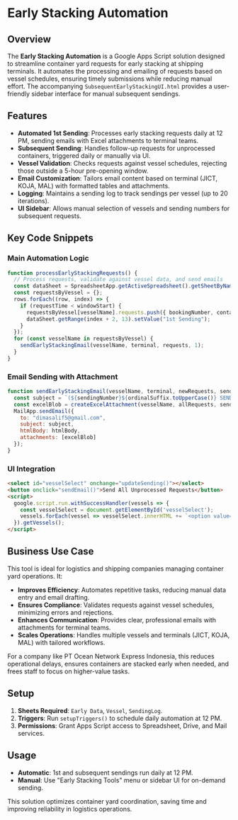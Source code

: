 # Early Stacking Automation

## Overview
The **Early Stacking Automation** is a Google Apps Script solution designed to streamline container yard requests for early stacking at shipping terminals. It automates the processing and emailing of requests based on vessel schedules, ensuring timely submissions while reducing manual effort. The accompanying `SubsequentEarlyStackingUI.html` provides a user-friendly sidebar interface for manual subsequent sendings.

## Features
- **Automated 1st Sending**: Processes early stacking requests daily at 12 PM, sending emails with Excel attachments to terminal teams.
- **Subsequent Sending**: Handles follow-up requests for unprocessed containers, triggered daily or manually via UI.
- **Vessel Validation**: Checks requests against vessel schedules, rejecting those outside a 5-hour pre-opening window.
- **Email Customization**: Tailors email content based on terminal (JICT, KOJA, MAL) with formatted tables and attachments.
- **Logging**: Maintains a sending log to track sendings per vessel (up to 20 iterations).
- **UI Sidebar**: Allows manual selection of vessels and sending numbers for subsequent requests.

## Key Code Snippets
### Main Automation Logic
```javascript
function processEarlyStackingRequests() {
  // Process requests, validate against vessel data, and send emails
  const dataSheet = SpreadsheetApp.getActiveSpreadsheet().getSheetByName("Early Data");
  const requestsByVessel = {};
  rows.forEach((row, index) => {
    if (requestTime < windowStart) {
      requestsByVessel[vesselName].requests.push({ bookingNumber, containerNo, type, pod, weight, gateIn });
      dataSheet.getRange(index + 2, 13).setValue("1st Sending");
    }
  });
  for (const vesselName in requestsByVessel) {
    sendEarlyStackingEmail(vesselName, terminal, requests, 1);
  }
}
```

### Email Sending with Attachment
```javascript
function sendEarlyStackingEmail(vesselName, terminal, newRequests, sendingNumber) {
  const subject = `(${sendingNumber}${ordinalSuffix.toUpperCase()} SENDING) REQUEST EARLY STACKING - ${vesselName}`;
  const excelBlob = createExcelAttachment(vesselName, allRequests, sendingNumber);
  MailApp.sendEmail({
    to: "dimasalif5@gmail.com",
    subject: subject,
    htmlBody: htmlBody,
    attachments: [excelBlob]
  });
}
```

### UI Integration
```html
<select id="vesselSelect" onchange="updateSending()"></select>
<button onclick="sendEmail()">Send All Unprocessed Requests</button>
<script>
  google.script.run.withSuccessHandler(vessels => {
    const vesselSelect = document.getElementById('vesselSelect');
    vessels.forEach(vessel => vesselSelect.innerHTML += `<option value="${vessel}">${vessel}</option>`);
  }).getVessels();
</script>
```

## Business Use Case
This tool is ideal for logistics and shipping companies managing container yard operations. It:
- **Improves Efficiency**: Automates repetitive tasks, reducing manual data entry and email drafting.
- **Ensures Compliance**: Validates requests against vessel schedules, minimizing errors and rejections.
- **Enhances Communication**: Provides clear, professional emails with attachments for terminal teams.
- **Scales Operations**: Handles multiple vessels and terminals (JICT, KOJA, MAL) with tailored workflows.

For a company like PT Ocean Network Express Indonesia, this reduces operational delays, ensures containers are stacked early when needed, and frees staff to focus on higher-value tasks.

## Setup
1. **Sheets Required**: `Early Data`, `Vessel`, `SendingLog`.
2. **Triggers**: Run `setupTriggers()` to schedule daily automation at 12 PM.
3. **Permissions**: Grant Apps Script access to Spreadsheet, Drive, and Mail services.

## Usage
- **Automatic**: 1st and subsequent sendings run daily at 12 PM.
- **Manual**: Use "Early Stacking Tools" menu or sidebar UI for on-demand sending.

This solution optimizes container yard coordination, saving time and improving reliability in logistics operations.
